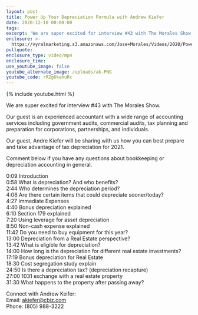 ```yaml
---
layout: post
title: Power Up Your Depreciation Formula with Andrew Kiefer
date: 2020-12-10 00:00:00
tags:
excerpt: 'We are super excited for interview #43 with The Morales Show.'
enclosure: >-
  https://vyralmarketing.s3.amazonaws.com/Jose+Morales/Videos/2020/Power+Up+Your+Depreciation+Formula+with+Andrew+Kiefer.mp4
pullquote:
enclosure_type: video/mp4
enclosure_time:
use_youtube_image: false
youtube_alternate_image: /uploads/ak.PNG
youtube_code: rRZg6kahuRc
---
```


{% include youtube.html %}

We are super excited for interview \#43 with The Morales Show.&nbsp;

Our guest is an experienced accountant with a wide range of accounting services including government audits, commercial audits, tax planning and preparation for corporations, partnerships, and individuals.&nbsp;

Our guest, Andre Kiefer will be sharing with us how you can best prepare and take advantage of tax depreciation for 2021.&nbsp;

Comment below if you have any questions about bookkeeping or depreciation accounting in general.&nbsp;

0:09 Introduction<br>0:58 What is depreciation? And who benefits?&nbsp;<br>2:44 Who determines the depreciation period?<br>4:06 Are there certain items that could depreciate sooner/today?&nbsp;<br>4:27 Immediate Expenses&nbsp;<br>4:40 Bonus depreciation explained<br>6:10 Section 179 explained<br>7:20 Using leverage for asset depreciation&nbsp;<br>8:50 Non-cash expense explained&nbsp;<br>11:42 Do you need to buy equipment for this year?&nbsp;<br>13:00 Depreciation from a Real Estate perspective?&nbsp;<br>13:42 What is eligible for depreciation?&nbsp;<br>14:00 How long is the depreciation for different real estate investments?<br>17:19 Bonus depreciation for Real Estate&nbsp;<br>18:30 Cost segregation study explain&nbsp;<br>24:50 Is there a depreciation tax? (depreciation recapture)&nbsp;<br>27:00 1031 exchange with a real estate property<br>31:30 What happens to the property after passing away?

Connect with Andrew Keifer:&nbsp;<br>Email: akiefer@cbiz.com<br>Phone: (805) 988-3222

